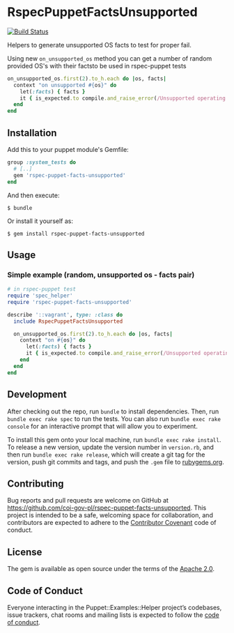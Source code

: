 # RspecPuppetFactsUnsupported

[![Build Status](https://travis-ci.org/coi-gov-pl/rspec-puppet-facts-unsupported.svg?branch=develop)](https://travis-ci.org/coi-gov-pl/rspec-puppet-facts-unsupported)

Helpers to generate unsupported OS facts to test for proper fail.

Using new `on_unsupported_os` method you can get a number of random provided OS's with their factsto be used in rspec-puppet tests

```ruby
on_unsupported_os.first(2).to_h.each do |os, facts|
  context "on unsupported #{os}" do
    let(:facts) { facts }
    it { is_expected.to compile.and_raise_error(/Unsupported operating system/) }
  end
end
```

## Installation

Add this to your puppet module's Gemfile:

```ruby
group :system_tests do
  # [..]
  gem 'rspec-puppet-facts-unsupported'
end
```

And then execute:

    $ bundle

Or install it yourself as:

    $ gem install rspec-puppet-facts-unsupported

## Usage

### Simple example (random, unsupported os - facts pair)

```ruby
# in rspec-puppet test
require 'spec_helper'
require 'rspec-puppet-facts-unsupported'

describe '::vagrant', type: :class do
  include RspecPuppetFactsUnsupported

  on_unsupported_os.first(2).to_h.each do |os, facts|
    context "on #{os}" do
      let(:facts) { facts }
      it { is_expected.to compile.and_raise_error(/Unsupported operating system/) }
    end
  end
end
```

## Development

After checking out the repo, run `bundle` to install dependencies. Then, run `bundle exec rake spec` to run the tests. You can also run `bundle exec rake console` for an interactive prompt that will allow you to experiment.

To install this gem onto your local machine, run `bundle exec rake install`. To release a new version, update the version number in `version.rb`, and then run `bundle exec rake release`, which will create a git tag for the version, push git commits and tags, and push the `.gem` file to [rubygems.org](https://rubygems.org).

## Contributing

Bug reports and pull requests are welcome on GitHub at https://github.com/coi-gov-pl/rspec-puppet-facts-unsupported. This project is intended to be a safe, welcoming space for collaboration, and contributors are expected to adhere to the [Contributor Covenant](http://contributor-covenant.org) code of conduct.

## License

The gem is available as open source under the terms of the [Apache 2.0](https://opensource.org/licenses/Apache-2.0).

## Code of Conduct

Everyone interacting in the Puppet::Examples::Helper project’s codebases, issue trackers, chat rooms and mailing lists is expected to follow the [code of conduct](https://github.com/coi-gov-pl/rspec-puppet-facts-unsupported/blob/master/CODE_OF_CONDUCT.md).
